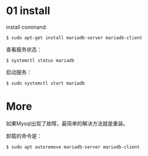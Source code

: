 # 01 install

install command:

```
$ sudo apt-get install mariadb-server mariadb-client
```

查看服务状态：

```
$ systemctl status mariadb
```

启动服务：

```
$ sudo systemctl start mariadb
```

# More

如果Mysql出现了故障，最简单的解决方法就是重装。

卸载的命令是：

```bash
$ sudo apt autoremove mariadb-server mariadb-client
```
